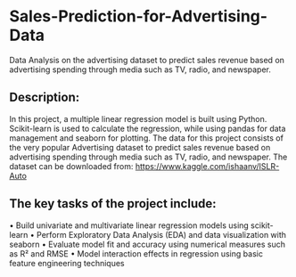 # Sales-Prediction-for-Advertising-Data
Data Analysis on the advertising dataset to predict sales revenue based on advertising spending through media such as TV, radio, and newspaper.

## Description:

In this project, a multiple linear regression model is built using Python. Scikit-learn is used to calculate the regression, while using pandas for data management and seaborn for plotting. The data for this project consists of the very popular Advertising dataset to predict sales revenue based on advertising spending through media such as TV, radio, and newspaper. The dataset can be downloaded from: https://www.kaggle.com/ishaanv/ISLR-Auto

## The key tasks of the project include:
•	Build univariate and multivariate linear regression models using scikit-learn
•	Perform Exploratory Data Analysis (EDA) and data visualization with seaborn
•	Evaluate model fit and accuracy using numerical measures such as R² and RMSE
•	Model interaction effects in regression using basic feature engineering techniques
